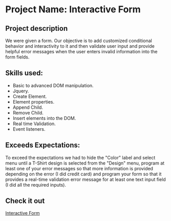 # Project Name: Interactive Form

## Project description 
We were given a form. Our objective is to add customized conditional behavior and interactivity to it and then validate user input and provide helpful error messages when the user enters invalid information into the form fields.

## Skills used:
- Basic to advanced DOM manipulation.
- Jquery.
- Create Element.
- Element properties.
- Append Child.
- Remove Child.
- Insert elements into the DOM.
- Real time Validation.
- Event listeners.
 
## Exceeds Expectations:
To exceed the expectations we had to hide the "Color" label and select menu until a T-Shirt design is selected from the "Design" menu, program at least one of your error messages so that more information is provided depending on the error (I did credit card) and program your form so that it provides a real-time validation error message for at least one text input field (I did all the required inputs).

## Check it out
[Interactive Form](https://araqueheinz.github.io/Project-3_IF/)
